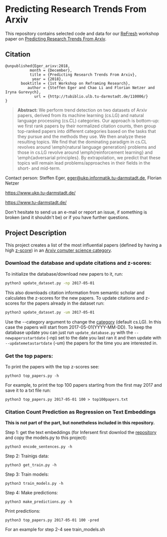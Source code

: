 # Predicting Research Trends From Arxiv

This repository contains selected code and data for our [ReFresh](http://refresh.kmi.open.ac.uk/) workshop paper on [Predicting Research Trends From Arxiv](http://).

## Citation

```
@unpublished{Eger_arixv:2018,
           month = {December},
           title = {Predicting Research Trends From Arxiv},
            year = {2018},
       booktitle = {1st Workshop on Reframing Research},
          author = {Steffen Eger and Chao Li and Florian Netzer and Iryna Gurevych},
             url = {http://tubiblio.ulb.tu-darmstadt.de/110006/}
}
```
> **Abstract:** We perform trend detection on two datasets of Arxiv papers, derived from its machine learning (cs.LG) and natural language processing (cs.CL) categories. Our approach is bottom-up: we first rank papers by their normalized citation counts, then group top-ranked papers into different categories based on the tasks that they pursue and the methods they use. We then analyze these resulting topics. We find that the dominating paradigm in cs.CL revolves around \emph{natural language generation} problems and those in cs.LG revolve around \emph{reinforcement learning} and \emph{adversarial principles}. By extrapolation, we predict that these topics will remain lead problems/approaches in their fields in the short- and mid-term.  

Contact person: Steffen Eger, eger@ukp.informatik.tu-darmstadt.de, Florian Netzer

https://www.ukp.tu-darmstadt.de/

https://www.tu-darmstadt.de/


Don't hesitate to send us an e-mail or report an issue, if something is broken (and it shouldn't be) or if you have further questions. 

## Project Description

This project creates a list of the most influential papers
(defined by having a high [z-score](https://arxiv.org/abs/1310.8220))
in an [Arxiv comuter science category](https://arxiv.org/corr/home).

### Download the database and update citations and z-scores:
To initialize the database/download new papers to it, run:
```bash
python3 update_dataset.py -np 2017-05-01
```
This also downloads  citation information from semantic scholar and calculates the z-scores for the new papers.
To update citations and z-scores for the papers already in the dataset run:
```bash
python3 update_dataset.py -um 2017-05-01
```

Use the --category argument to change the [category](https://arxiv.org/corr/home) (default cs.LG).
In this case the papers will start from 2017-05-01(YYYY-MM-DD). To keep the database update you can just run `update_database.py`
with the `--newpapersstartdate` (-np) set to the date you last ran it and then update with `--updatemetastartdate` (-um) the papers for the time you are interested in.

### Get the top papers:
To print the papers with the top z-scores see:
```
python3 top_papers.py -h
```
For example, to print the top 100 papers starting from the first may 2017 and save it to a txt file run:
```
python3 top_papers.py 2017-05-01 100 > top100papers.txt
```

### Citation Count Prediction as Regression on Text Embeddings
**This is not part of the part, but nonetheless included in this repository.**

Step 1: get the text embeddings (for Infersent first downlod the [repository](https://github.com/facebookresearch/InferSent) and copy the models.py to this project):
```
python3 encode_sentences.py -h
```
Step 2: Trainigs data:
```
python3 get_train.py -h
```
Step 3: Train models:
```
python3 train_models.py -h
```
Step 4: Make predictions:
```
python3 make_predictions.py -h
```
Print predictions:
```
python3 top_papers.py 2017-05-01 100 -pred
```
For an example for step 2-4 see train_models.sh
